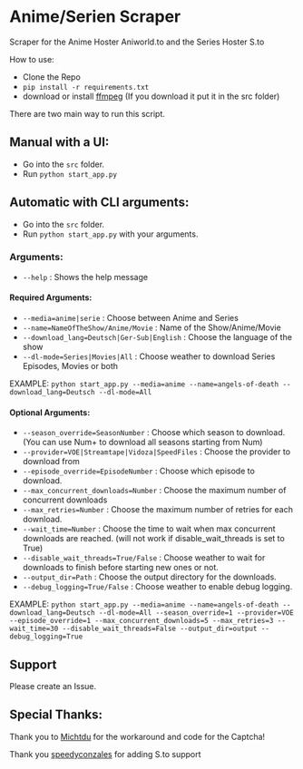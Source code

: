 # Anime/Serien Scraper

Scraper for the Anime Hoster Aniworld.to and the Series Hoster S.to

How to use:

- Clone the Repo
- `pip install -r requirements.txt`
- download or install [ffmpeg](https://ffmpeg.org) (If you download it put it in the src folder)

There are two main way to run this script.

## Manual with a UI:

- Go into the `src` folder.
- Run `python start_app.py`


## Automatic with CLI arguments:

- Go into the `src` folder.
- Run `python start_app.py` with your arguments.

### Arguments:

- `--help` : Shows the help message

#### Required Arguments:

- `--media=anime|serie` : Choose between Anime and Series
- `--name=NameOfTheShow/Anime/Movie` : Name of the Show/Anime/Movie
- `--download_lang=Deutsch|Ger-Sub|English` : Choose the language of the show
- `--dl-mode=Series|Movies|All` : Choose weather to download Series Episodes, Movies or both

EXAMPLE: `python start_app.py --media=anime --name=angels-of-death --download_lang=Deutsch --dl-mode=All`

#### Optional Arguments:

- `--season_override=SeasonNumber` : Choose which season to download. 
(You can use Num+ to download all seasons starting from Num)
- `--provider=VOE|Streamtape|Vidoza|SpeedFiles` : Choose the provider to download from
- `--episode_override=EpisodeNumber` : Choose which episode to download.
- `--max_concurrent_downloads=Number` : Choose the maximum number of concurrent downloads
- `--max_retries=Number` : Choose the maximum number of retries for each download.
- `--wait_time=Number` : Choose the time to wait when max concurrent downloads are reached. 
(will not work if disable_wait_threads is set to True)
- `--disable_wait_threads=True/False` : Choose weather to wait for downloads to finish before starting new ones or not.
- `--output_dir=Path` : Choose the output directory for the downloads.
- `--debug_logging=True/False` : Choose weather to enable debug logging.

EXAMPLE: `python start_app.py --media=anime --name=angels-of-death --download_lang=Deutsch --dl-mode=All --season_override=1 --provider=VOE --episode_override=1 --max_concurrent_downloads=5 --max_retries=3 --wait_time=30 --disable_wait_threads=False --output_dir=output --debug_logging=True`

## Support

Please create an Issue.

## Special Thanks:

Thank you to [Michtdu](https://github.com/Michtdu) for the workaround and code for the Captcha!

Thank you [speedyconzales](https://github.com/speedyconzales) for adding S.to support